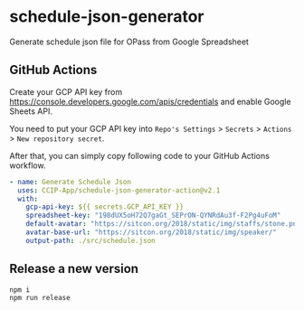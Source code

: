 # schedule-json-generator

Generate schedule json file for OPass from Google Spreadsheet

## GitHub Actions

Create your GCP API key from https://console.developers.google.com/apis/credentials and enable Google Sheets API.

You need to put your GCP API key into `Repo's Settings` > `Secrets` > `Actions` > `New repository secret`.

After that, you can simply copy following code to your GitHub Actions workflow.

```yaml
- name: Generate Schedule Json
  uses: CCIP-App/schedule-json-generator-action@v2.1
  with:
    gcp-api-key: ${{ secrets.GCP_API_KEY }}
    spreadsheet-key: "198dUX5oH72Q7gaGt_SEPrON-QYNRdAu3f-F2Pg4uFoM"
    default-avatar: "https://sitcon.org/2018/static/img/staffs/stone.png"
    avatar-base-url: "https://sitcon.org/2018/static/img/speaker/"
    output-path: ./src/schedule.json
```

## Release a new version

```bash
npm i
npm run release
```
